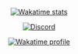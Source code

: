 <p align="center">
    <a href="https://wakatime.com/@FemboyCoder">
        <img alt="Wakatime stats" src="https://wakatime.com/badge/user/38b31602-08ab-4427-9f15-26a9e2c9cf74.svg?style=flat-square">
    </a>
</p>

<p align="center">
    <a href="https://discord.com/users/1034861347361529966">
        <img alt="Discord" src="https://lanyard.cnrad.dev/api/1034861347361529966?hideBadges=false&hideStatus=false">
    </a>
</p>

<p align="center">
    <a href="https://wakatime.com/@FemboyCoder">
        <img alt="Wakatime profile" src="https://github-readme-stats.vercel.app/api/wakatime?username=FemboyCoder&langs_count=3&&theme=dracula&hide_border=true&bg_color=1a1c1f&icon_color=4e90f0&title=e74545&border_radius=10">
    </a>
</p>
